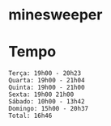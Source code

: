 # minesweeper

# Tempo
```
Terça: 19h00 - 20h23
Quarta: 19h00 - 21h04
Quinta: 19h00 - 21h00
Sexta: 19h00 21h00
Sábado: 10h00 - 13h42
Domingo: 15h00 - 20h37
Total: 16h46
```
